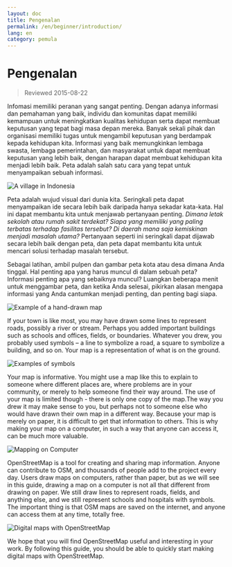 ```yaml
---
layout: doc
title: Pengenalan
permalink: /en/beginner/introduction/
lang: en
category: pemula
---
```


Pengenalan 
============

> Reviewed 2015-08-22  

Infomasi memiliki peranan yang sangat penting. Dengan adanya informasi dan pemahaman yang baik, individu dan komunitas dapat memiliki kemampuan untuk meningkatkan kualitas kehidupan serta dapat membuat keputusan yang tepat bagi masa depan mereka. Banyak sekali pihak dan organisasi memiliki tugas untuk mengambil keputusan yang berdampak kepada kehidupan kita. Informasi yang baik memungkinkan lembaga swasta, lembaga pemerintahan, dan masyarakat untuk dapat membuat keputusan yang lebih baik, dengan harapan dapat membuat kehidupan kita menjadi lebih baik. Peta adalah salah satu cara yang tepat untuk menyampaikan sebuah informasi.  

![A village in Indonesia][]

Peta adalah wujud visual dari dunia kita. Seringkali peta dapat menyampaikan ide secara lebih baik daripada hanya sekadar kata-kata. Hal ini dapat membantu kita untuk menjawab pertanyaan penting. *Dimana letak sekolah atau rumah sakit terdekat? Siapa yang memiliki yang paling terbatas terhadap fasilitas tersebut? Di daerah mana saja kemiskinan menjadi masalah utama?* Pertanyaan seperti ini seringkali dapat dijawab secara lebih baik dengan peta, dan peta dapat membantu kita untuk mencari solusi terhadap masalah tersebut.  

Sebagai latihan, ambil pulpen dan gambar peta kota atau desa dimana Anda tinggal. Hal penting apa yang harus muncul di dalam sebuah peta? Informasi penting apa yang sebaiknya muncul? Luangkan beberapa menit untuk menggambar peta, dan ketika Anda selesai, pikirkan alasan mengapa informasi yang Anda cantumkan menjadi penting, dan penting bagi siapa.

![Example of a hand-drawn map][]

If your town is like most, you may have drawn some lines to represent roads, possibly a river or stream. Perhaps you added important buildings such as schools and offices, fields, or boundaries. Whatever you drew, you probably used symbols – a line to symbolize a road, a square to symbolize a building, and so on. Your map is a representation of what is on the ground.

![Examples of symbols][]

Your map is informative. You might use a map like this to explain to someone where different places are, where problems are in your community, or merely to help someone find their way around. The use of your map is limited though - there is only one copy of the map.The way you drew it may make sense to you, but perhaps not to someone else who would have drawn their own map in a different way. Because your map is merely on paper, it is difficult to get that information to others.  This is why making your map on a computer, in such a way that anyone can access it, can be much more valuable. 

![Mapping on Computer][]

OpenStreetMap is a tool for creating and sharing map information.  Anyone can contribute to OSM, and thousands of people add to the project every day. Users draw maps on computers, rather than paper, but as we will see in this guide, drawing a map on a computer is not all that different from drawing on paper. We still draw lines to represent roads, fields, and anything else, and we still represent schools and hospitals with symbols. The important thing is that OSM maps are saved on the internet, and anyone can access them at any time, totally free.

![Digital maps with OpenStreetMap][]

We hope that you will find OpenStreetMap useful and interesting in your work. By following this guide, you should be able to quickly start making digital maps with OpenStreetMap.


[A village in Indonesia]: /images/beginner/village-in-indonesia.png
[Example of a hand-drawn map]: /images/beginner/hand-drawn-map.png
[Examples of symbols]: /images/beginner/examples-of-symbols.png
[Mapping on Computer]: /images/beginner/mapping-on-computer.png
[Digital maps with OpenStreetMap]: /images/beginner/digital-maps-with-osm.png